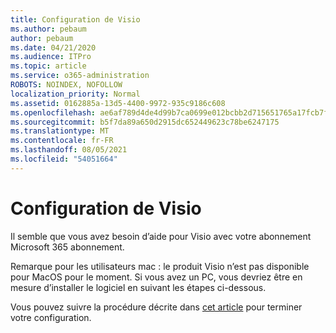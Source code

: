 ```yaml
---
title: Configuration de Visio
ms.author: pebaum
author: pebaum
ms.date: 04/21/2020
ms.audience: ITPro
ms.topic: article
ms.service: o365-administration
ROBOTS: NOINDEX, NOFOLLOW
localization_priority: Normal
ms.assetid: 0162885a-13d5-4400-9972-935c9186c608
ms.openlocfilehash: ae6af789d4de4d99b7ca0699e012bcbb2d715651765a17fcb7f16b91084acb04
ms.sourcegitcommit: b5f7da89a650d2915dc652449623c78be6247175
ms.translationtype: MT
ms.contentlocale: fr-FR
ms.lasthandoff: 08/05/2021
ms.locfileid: "54051664"
---
```

# <a name="setting-up-visio"></a>Configuration de Visio

Il semble que vous avez besoin d’aide pour Visio avec votre abonnement Microsoft 365 abonnement.
  
Remarque pour les utilisateurs mac : le produit Visio n’est pas disponible pour MacOS pour le moment. Si vous avez un PC, vous devriez être en mesure d’installer le logiciel en suivant les étapes ci-dessous.
  
Vous pouvez suivre la procédure décrite dans [cet article](https://support.office.com/article/f98f21e3-aa02-4827-9167-ddab5b025710.aspx) pour terminer votre configuration. 
  


